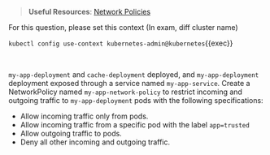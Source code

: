 
> <strong>Useful Resources</strong>: [Network Policies](https://kubernetes.io/docs/concepts/services-networking/network-policies/)

For this question, please set this context (In exam, diff cluster name)

`kubectl config use-context kubernetes-admin@kubernetes`{{exec}}

<br>


`my-app-deployment` and `cache-deployment` deployed, and `my-app-deployment` deployment exposed through a service named `my-app-service`. Create a NetworkPolicy named `my-app-network-policy` to restrict incoming and outgoing traffic to `my-app-deployment` pods with the following specifications:

* Allow incoming traffic only from pods.
* Allow incoming traffic from a specific pod with the label `app=trusted`
* Allow outgoing traffic to pods.
* Deny all other incoming and outgoing traffic.
